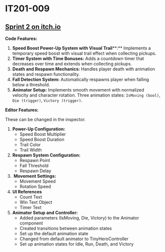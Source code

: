 # IT201-009

## [Sprint 2 on itch.io](https://singhjay.itch.io/sprint2final)

**Code Features:**

1.  **Speed Boost Power-Up System with Visual Trail****:** Implements a temporary speed boost with visual trail effect when collecting pickups.
2.  **Timer System with Time Bonuses:** Adds a countdown timer that decreases over time and extends when collecting pickups.
3.  **Death and Respawn Mechanics:** Handles player death with animation states and respawn functionality.
4.  **Fall Detection System:** Automatically respawns player when falling below a threshold.
5.  **Animator Setup:** Implements smooth movement with normalized velocity and character rotation. Three animation states: `IsMoving (bool)`, `Die (trigger)`, `Victory (trigger)`.

**Editor Features:**

These can be changed in the inspector.

1.  **Power-Up Configuration:**
    * Speed Boost Multiplier
    * Speed Boost Duration
    * Trail Color
    * Trail Width
2.  **Respawn System Configuration:** 
    * Respawn Point
    * Fall Threshold
    * Respawn Delay
3.   **Movement Settings:**
    * Movement Speed
    * Rotation Speed
4.  **UI References**
    * Count Text
    * Win Text Object
    * Timer Text
5.  **Animator Setup and Controller:**   
    * Added parameters (IsMoving, Die, Victory) to the Animator component
    * Created transitions between animation states   
    * Set up the default animation state
    * Changed from default animator to TinyHeroController
    * Set up animation states for Idle, Run, Death, and Victory
